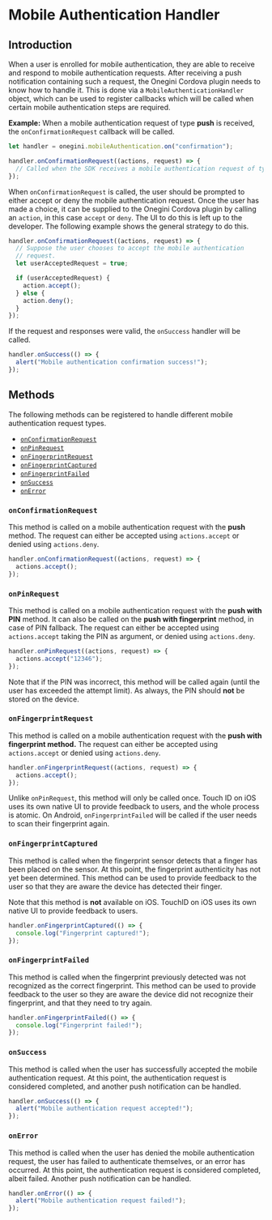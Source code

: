 # Mobile Authentication Handler

<!-- toc -->

## Introduction

When a user is enrolled for mobile authentication, they are able to receive and respond to mobile authentication requests. After receiving a push notification containing such a request, the Onegini Cordova plugin needs to know how to handle it. This is done via a `MobileAuthenticationHandler` object, which can be used to register callbacks which will be called when certain mobile authentication steps are required.

**Example:** When a mobile authentication request of type **push** is received, the `onConfirmationRequest` callback will be called.

```js
let handler = onegini.mobileAuthentication.on("confirmation");

handler.onConfirmationRequest((actions, request) => {
  // Called when the SDK receives a mobile authentication request of type push
});
```

When `onConfirmationRequest` is called, the user should be prompted to either accept or deny the mobile authentication request. Once the user has made a choice, it can be supplied to the Onegini Cordova plugin by calling an `action`, in this case `accept` or `deny`. The UI to do this is left up to the developer. The following example shows the general strategy to do this.

```js
handler.onConfirmationRequest((actions, request) => {
  // Suppose the user chooses to accept the mobile authentication
  // request.
  let userAcceptedRequest = true;

  if (userAcceptedRequest) {
    action.accept();
  } else {
    action.deny();
  }
});
```

If the request and responses were valid, the `onSuccess` handler will be called.

```js
handler.onSuccess(() => {
  alert("Mobile authentication confirmation success!");
});
```

## Methods

The following methods can be registered to handle different mobile authentication request types.

- [`onConfirmationRequest`](#onconfirmationrequest)
- [`onPinRequest`](#onpinrequest)
- [`onFingerprintRequest`](#onfingerprintrequest)
- [`onFingerprintCaptured`](#onfingerprintcaptured)
- [`onFingerprintFailed`](#onfingerprintfailed)
- [`onSuccess`](#onsuccess)
- [`onError`](#onerror)

### `onConfirmationRequest`

This method is called on a mobile authentication request with the **push** method. The request can either be accepted using `actions.accept` or denied using `actions.deny`.

```js
handler.onConfirmationRequest((actions, request) => {
  actions.accept();
});
```

### `onPinRequest`

This method is called on a mobile authentication request with the **push with PIN** method. It can also be called on the **push with fingerprint** method, in case of PIN fallback. The request can either be accepted using `actions.accept` taking the PIN as argument, or denied using `actions.deny`.

```js
handler.onPinRequest((actions, request) => {
  actions.accept("12346");
});
```

Note that if the PIN was incorrect, this method will be called again (until the user has exceeded the attempt limit). As always, the PIN should **not** be stored on the device.

### `onFingerprintRequest`

This method is called on a mobile authentication request with the **push with fingerprint method.** The request can either be accepted using `actions.accept` or denied using `actions.deny`.

```js
handler.onFingerprintRequest((actions, request) => {
  actions.accept();
});
```

Unlike `onPinRequest`, this method will only be called once. Touch ID on iOS uses its own native UI to provide feedback to users, and the whole process is atomic. On Android, `onFingerprintFailed` will be called if the user needs to scan their fingerprint again.

### `onFingerprintCaptured`

This method is called when the fingerprint sensor detects that a finger has been placed on the sensor. At this point, the fingerprint authenticity has not yet been determined. This method can be used to provide feedback to the user so that they are aware the device has detected their finger.

Note that this method is **not** available on iOS. TouchID on iOS uses its own native UI to provide feedback to users.

```js
handler.onFingerprintCaptured(() => {
  console.log("Fingerprint captured!");
});
```

### `onFingerprintFailed`

This method is called when the fingerprint previously detected was not recognized as the correct fingerprint. This method can be used to provide feedback to the user so they are aware the device did not recognize their fingerprint, and that they need to try again.

```js
handler.onFingerprintFailed(() => {
  console.log("Fingerprint failed!");
});
```

### `onSuccess`

This method is called when the user has successfully accepted the mobile authentication request. At this point, the authentication request is considered completed, and another push notification can be handled.

```js
handler.onSuccess(() => {
  alert("Mobile authentication request accepted!");
});
```

### `onError`

This method is called when the user has denied the mobile authentication request, the user has failed to authenticate themselves, or an error has occurred. At this point, the authentication request is considered completed, albeit failed. Another push notification can be handled.

```js
handler.onError(() => {
  alert("Mobile authentication request failed!");
});
```
